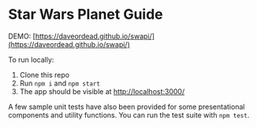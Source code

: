 # Star Wars Planet Guide

DEMO:
[https://daveordead.github.io/swapi/](https://daveordead.github.io/swapi/)

To run locally:

1. Clone this repo
2. Run `npm i` and `npm start`
3. The app should be visible at [http://localhost:3000/](http://localhost:3000/)

A few sample unit tests have also been provided for some presentational components and utility functions.  You can run the test suite with `npm test`.

